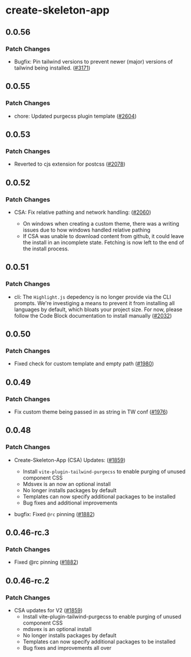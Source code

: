 # create-skeleton-app

## 0.0.56

### Patch Changes

- Bugfix: Pin tailwind versions to prevent newer (major) versions of tailwind being installed. ([#3171](https://github.com/skeletonlabs/skeleton/pull/3171))

## 0.0.55

### Patch Changes

- chore: Updated purgecss plugin template ([#2604](https://github.com/skeletonlabs/skeleton/pull/2604))

## 0.0.53

### Patch Changes

- Reverted to cjs extension for postcss ([#2078](https://github.com/skeletonlabs/skeleton/pull/2078))

## 0.0.52

### Patch Changes

- CSA: Fix relative pathing and network handling: ([#2060](https://github.com/skeletonlabs/skeleton/pull/2060))

  - On windows when creating a custom theme, there was a writing issues due to how windows handled relative pathing
  - If CSA was unable to download content from github, it could leave the install in an incomplete state. Fetching is now left to the end of the install process.

## 0.0.51

### Patch Changes

- cli: The `Highlight.js` depedency is no longer provide via the CLI prompts. We're investiging a means to prevent it from installing all languages by default, which bloats your project size. For now, please follow the Code Block documentation to install manually ([#2032](https://github.com/skeletonlabs/skeleton/pull/2032))

## 0.0.50

### Patch Changes

- Fixed check for custom template and empty path ([#1980](https://github.com/skeletonlabs/skeleton/pull/1980))

## 0.0.49

### Patch Changes

- Fix custom theme being passed in as string in TW conf ([#1976](https://github.com/skeletonlabs/skeleton/pull/1976))

## 0.0.48

### Patch Changes

- Create-Skeleton-App (CSA) Updates: ([#1859](https://github.com/skeletonlabs/skeleton/pull/1859))

  - Install `vite-plugin-tailwind-purgecss` to enable purging of unused component CSS
  - Mdsvex is an now an optional install
  - No longer installs packages by default
  - Templates can now specify additional packages to be installed
  - Bug fixes and additional improvements

- bugfix: Fixed `@rc` pinning ([#1882](https://github.com/skeletonlabs/skeleton/pull/1882))

## 0.0.46-rc.3

### Patch Changes

- Fixed @rc pinning ([#1882](https://github.com/skeletonlabs/skeleton/pull/1882))

## 0.0.46-rc.2

### Patch Changes

- CSA updates for V2 ([#1859](https://github.com/skeletonlabs/skeleton/pull/1859))
  - Install vite-plugin-tailwind-purgecss to enable purging of unused component CSS
  - mdsvex is an optional install
  - No longer installs packages by default
  - Templates can now specify additional packages to be installed
  - Bug fixes and improvements all over
